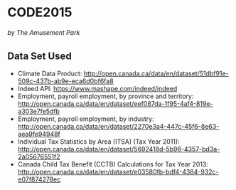 # CODE2015
###### by The Amusement Park

## Data Set Used
- Climate Data Product: http://open.canada.ca/data/en/dataset/51dbf91e-509c-437b-ab9e-eca6d0bf6fa8
- Indeed API: https://www.mashape.com/indeed/indeed
- Employment, payroll employment, by province and territory: http://open.canada.ca/data/en/dataset/eef087da-1f95-4af4-819e-a303e7fe5dfb
- Employment, payroll employment, by industry: http://open.canada.ca/data/en/dataset/2270e3a4-447c-45f6-8e63-aea9fe94948f
- Individual Tax Statistics by Area (ITSA) (Tax Year 2011): http://open.canada.ca/data/en/dataset/5692418d-5b96-4357-bd3a-2a05676551f2
- Canada Child Tax Benefit (CCTB) Calculations for Tax Year 2013: http://open.canada.ca/data/en/dataset/e03580fb-bdf4-4384-932c-e07f874278ec
